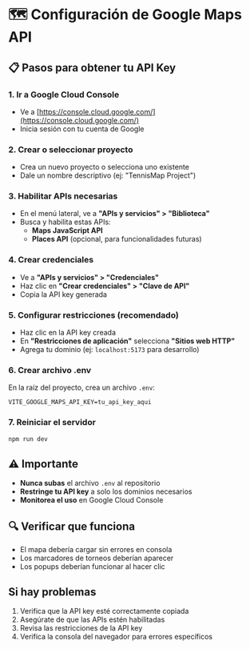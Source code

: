 # 🗺️ Configuración de Google Maps API

## 📋 Pasos para obtener tu API Key

### 1. Ir a Google Cloud Console
- Ve a [https://console.cloud.google.com/](https://console.cloud.google.com/)
- Inicia sesión con tu cuenta de Google

### 2. Crear o seleccionar proyecto
- Crea un nuevo proyecto o selecciona uno existente
- Dale un nombre descriptivo (ej: "TennisMap Project")

### 3. Habilitar APIs necesarias
- En el menú lateral, ve a **"APIs y servicios" > "Biblioteca"**
- Busca y habilita estas APIs:
  - **Maps JavaScript API**
  - **Places API** (opcional, para funcionalidades futuras)

### 4. Crear credenciales
- Ve a **"APIs y servicios" > "Credenciales"**
- Haz clic en **"Crear credenciales" > "Clave de API"**
- Copia la API key generada

### 5. Configurar restricciones (recomendado)
- Haz clic en la API key creada
- En **"Restricciones de aplicación"** selecciona **"Sitios web HTTP"**
- Agrega tu dominio (ej: `localhost:5173` para desarrollo)

### 6. Crear archivo .env
En la raíz del proyecto, crea un archivo `.env`:

```env
VITE_GOOGLE_MAPS_API_KEY=tu_api_key_aqui
```

### 7. Reiniciar el servidor
```bash
npm run dev
```

## ⚠️ Importante
- **Nunca subas** el archivo `.env` al repositorio
- **Restringe tu API key** a solo los dominios necesarios
- **Monitorea el uso** en Google Cloud Console

## 🔍 Verificar que funciona
- El mapa debería cargar sin errores en consola
- Los marcadores de torneos deberían aparecer
- Los popups deberían funcionar al hacer clic

## Si hay problemas
1. Verifica que la API key esté correctamente copiada
2. Asegúrate de que las APIs estén habilitadas
3. Revisa las restricciones de la API key
4. Verifica la consola del navegador para errores específicos 